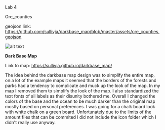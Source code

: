 Lab 4

Ore_counties

geojson link: https://github.com/sullivja/darkbase_map/blob/master/assets/ore_counties.geojson


![alt text](lab04-ore_counties.png)

<b>Dark Base Map</b>


Link to map: https://sullivja.github.io/darkbase_map/


The idea behind the darkbase map design was to simplify the entire map, on a lot of the example maps it seemed that the borders of the forests and parks had a tendency to complicate and muck up the look of the map. In my map I removed them to simplify the look of the map. I also standardized the text fonts of all labels as their disunity bothered me. Overall I changed the colors of the base and the ocean to be much darker than the original map mostly based on personal preferences. I was going for a chalk board look with white chalk on a green board. Unfortunately due to the limits of the amount files that can be commited I did not include the icon folder which I didn't really use anyway. 
